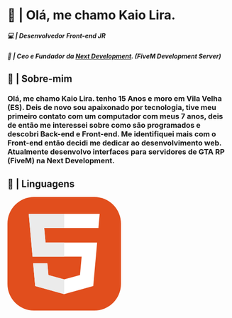 # 👋 | Olá, me chamo Kaio Lira.

##### 💻 | Desenvolvedor Front-end JR
##### 💼 | Ceo e Fundador da <a href="https://discord.gg/3uJ4tD9hs7">Next Development<a/>. (FiveM Development Server)

## 📃 | Sobre-mim

### Olá, me chamo Kaio Lira. tenho 15 Anos e moro em Vila Velha (ES). Deis de novo sou apaixonado por tecnologia, tive meu primeiro contato com um computador com meus 7 anos, deis de então me interessei sobre como são programados e descobri Back-end e Front-end. Me identifiquei mais com o Front-end então decidi me dedicar ao desenvolvimento web. Atualmente desenvolvo interfaces para servidores de GTA RP (FiveM) na Next Development.

## 🔧 | Linguagens

<svg xmlns="http://www.w3.org/2000/svg" width="256" height="256" fill="none" viewBox="0 0 256 256"><rect width="256" height="256" fill="#E14E1D" rx="60"/><path fill="#fff" d="M48 38L56.6098 134.593H167.32L163.605 176.023L127.959 185.661L92.38 176.037L90.0012 149.435H57.9389L62.5236 200.716L127.951 218.888L193.461 200.716L202.244 102.655H85.8241L82.901 69.9448H205.041H205.139L208 38H48Z"/><path fill="#EBEBEB" d="M128 38H48L56.6098 134.593H128V102.655H85.8241L82.901 69.9448H128V38Z"/><path fill="#EBEBEB" d="M128 185.647L127.959 185.661L92.38 176.037L90.0012 149.435H57.9388L62.5236 200.716L127.951 218.888L128 218.874V185.647Z"/></svg>
